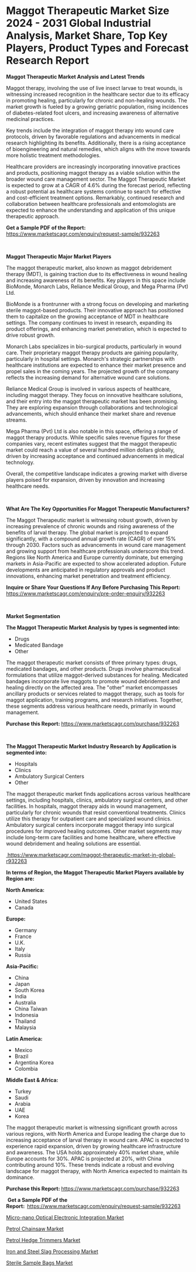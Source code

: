 <p><h1>Maggot Therapeutic Market Size 2024 - 2031 Global Industrial Analysis, Market Share, Top Key Players, Product Types and Forecast Research Report</h1></p><p><strong>Maggot Therapeutic Market Analysis and Latest Trends</strong></p>
<p><p>Maggot therapy, involving the use of live insect larvae to treat wounds, is witnessing increased recognition in the healthcare sector due to its efficacy in promoting healing, particularly for chronic and non-healing wounds. The market growth is fueled by a growing geriatric population, rising incidences of diabetes-related foot ulcers, and increasing awareness of alternative medicinal practices. </p><p>Key trends include the integration of maggot therapy into wound care protocols, driven by favorable regulations and advancements in medical research highlighting its benefits. Additionally, there is a rising acceptance of bioengineering and natural remedies, which aligns with the move towards more holistic treatment methodologies. </p><p>Healthcare providers are increasingly incorporating innovative practices and products, positioning maggot therapy as a viable solution within the broader wound care management sector. The Maggot Therapeutic Market is expected to grow at a CAGR of 4.6% during the forecast period, reflecting a robust potential as healthcare systems continue to search for effective and cost-efficient treatment options. Remarkably, continued research and collaboration between healthcare professionals and entomologists are expected to enhance the understanding and application of this unique therapeutic approach.</p></p>
<p><strong>Get a Sample PDF of the Report:&nbsp;</strong> <a href="https://www.marketscagr.com/enquiry/request-sample/932263?utm_campaign=1278&utm_medium=2&utm_source=Github&utm_content=ia&utm_term=02102024&utm_id=maggot-therapeutic">https://www.marketscagr.com/enquiry/request-sample/932263</a></p>
<p>&nbsp;</p>
<p><strong>Maggot Therapeutic Major Market Players</strong></p>
<p><p>The maggot therapeutic market, also known as maggot debridement therapy (MDT), is gaining traction due to its effectiveness in wound healing and increasing awareness of its benefits. Key players in this space include BioMonde, Monarch Labs, Reliance Medical Group, and Mega Pharma (Pvt) Ltd.</p><p>BioMonde is a frontrunner with a strong focus on developing and marketing sterile maggot-based products. Their innovative approach has positioned them to capitalize on the growing acceptance of MDT in healthcare settings. The company continues to invest in research, expanding its product offerings, and enhancing market penetration, which is expected to drive robust growth.</p><p>Monarch Labs specializes in bio-surgical products, particularly in wound care. Their proprietary maggot therapy products are gaining popularity, particularly in hospital settings. Monarch's strategic partnerships with healthcare institutions are expected to enhance their market presence and propel sales in the coming years. The projected growth of the company reflects the increasing demand for alternative wound care solutions.</p><p>Reliance Medical Group is involved in various aspects of healthcare, including maggot therapy. They focus on innovative healthcare solutions, and their entry into the maggot therapeutic market has been promising. They are exploring expansion through collaborations and technological advancements, which should enhance their market share and revenue streams.</p><p>Mega Pharma (Pvt) Ltd is also notable in this space, offering a range of maggot therapy products. While specific sales revenue figures for these companies vary, recent estimates suggest that the maggot therapeutic market could reach a value of several hundred million dollars globally, driven by increasing acceptance and continued advancements in medical technology.</p><p>Overall, the competitive landscape indicates a growing market with diverse players poised for expansion, driven by innovation and increasing healthcare needs.</p></p>
<p>&nbsp;</p>
<p><strong>What Are The Key Opportunities For Maggot Therapeutic Manufacturers?</strong></p>
<p><p>The Maggot Therapeutic market is witnessing robust growth, driven by increasing prevalence of chronic wounds and rising awareness of the benefits of larval therapy. The global market is projected to expand significantly, with a compound annual growth rate (CAGR) of over 15% through 2030. Factors such as advancements in wound care management and growing support from healthcare professionals underscore this trend. Regions like North America and Europe currently dominate, but emerging markets in Asia-Pacific are expected to show accelerated adoption. Future developments are anticipated in regulatory approvals and product innovations, enhancing market penetration and treatment efficiency.</p></p>
<p><strong>Inquire or Share Your Questions If Any Before Purchasing This Report:</strong> <a href="https://www.marketscagr.com/enquiry/pre-order-enquiry/932263?utm_campaign=1278&utm_medium=2&utm_source=Github&utm_content=ia&utm_term=02102024&utm_id=maggot-therapeutic">https://www.marketscagr.com/enquiry/pre-order-enquiry/932263</a></p>
<p>&nbsp;</p>
<p><strong>Market Segmentation</strong></p>
<p><strong>The Maggot Therapeutic Market Analysis by types is segmented into:</strong></p>
<p><ul><li>Drugs</li><li>Medicated Bandage</li><li>Other</li></ul></p>
<p><p>The maggot therapeutic market consists of three primary types: drugs, medicated bandages, and other products. Drugs involve pharmaceutical formulations that utilize maggot-derived substances for healing. Medicated bandages incorporate live maggots to promote wound debridement and healing directly on the affected area. The "other" market encompasses ancillary products or services related to maggot therapy, such as tools for maggot application, training programs, and research initiatives. Together, these segments address various healthcare needs, primarily in wound management.</p></p>
<p><strong>Purchase this Report:&nbsp;</strong><a href="https://www.marketscagr.com/purchase/932263?utm_campaign=1278&utm_medium=2&utm_source=Github&utm_content=ia&utm_term=02102024&utm_id=maggot-therapeutic">https://www.marketscagr.com/purchase/932263</a></p>
<p>&nbsp;</p>
<p><strong>The Maggot Therapeutic Market Industry Research by Application is segmented into:</strong></p>
<p><ul><li>Hospitals</li><li>Clinics</li><li>Ambulatory Surgical Centers</li><li>Other</li></ul></p>
<p><p>The maggot therapeutic market finds applications across various healthcare settings, including hospitals, clinics, ambulatory surgical centers, and other facilities. In hospitals, maggot therapy aids in wound management, particularly for chronic wounds that resist conventional treatments. Clinics utilize this therapy for outpatient care and specialized wound clinics. Ambulatory surgical centers incorporate maggot therapy into surgical procedures for improved healing outcomes. Other market segments may include long-term care facilities and home healthcare, where effective wound debridement and healing solutions are essential.</p></p>
<p><a href="https://www.marketscagr.com/maggot-therapeutic-market-in-global-r932263?utm_campaign=1278&utm_medium=2&utm_source=Github&utm_content=ia&utm_term=02102024&utm_id=maggot-therapeutic">&nbsp;https://www.marketscagr.com/maggot-therapeutic-market-in-global-r932263</a></p>
<p><strong>In terms of Region, the Maggot Therapeutic Market Players available by Region are:</strong></p>
<p>
    <p> <strong> North America: </strong>
        <ul>
            <li>United States</li>
            <li>Canada</li>
        </ul>
        </p> 
    <p> <strong> Europe: </strong>
        <ul>
            <li>Germany</li>
            <li>France</li>
            <li>U.K.</li>
            <li>Italy</li>
            <li>Russia</li>
        </ul>
        </p> 
    <p> <strong> Asia-Pacific: </strong>
        <ul>
            <li>China</li>
            <li>Japan</li>
            <li>South Korea</li>
            <li>India</li>
            <li>Australia</li>
            <li>China Taiwan</li>
            <li>Indonesia</li>
            <li>Thailand</li>
            <li>Malaysia</li>
        </ul>
        </p> 
    <p> <strong> Latin America: </strong>
        <ul>
            <li>Mexico</li>
            <li>Brazil</li>
            <li>Argentina Korea</li>
            <li>Colombia</li>
        </ul>
        </p> 
    <p> <strong> Middle East & Africa: </strong>
        <ul>
            <li>Turkey</li>
            <li>Saudi</li>
            <li>Arabia</li>
            <li>UAE</li>
            <li>Korea</li>
        </ul>
    </p>
    </p>
<p><p>The maggot therapeutic market is witnessing significant growth across various regions, with North America and Europe leading the charge due to increasing acceptance of larval therapy in wound care. APAC is expected to experience rapid expansion, driven by growing healthcare infrastructure and awareness. The USA holds approximately 40% market share, while Europe accounts for 30%. APAC is projected at 20%, with China contributing around 10%. These trends indicate a robust and evolving landscape for maggot therapy, with North America expected to maintain its dominance.</p></p>
<p><strong>Purchase this Report: </strong><a href="https://www.marketscagr.com/purchase/932263?utm_campaign=1278&utm_medium=2&utm_source=Github&utm_content=ia&utm_term=02102024&utm_id=maggot-therapeutic">https://www.marketscagr.com/purchase/932263</a></p>
<p>&nbsp;<strong>Get a Sample PDF of the Report:&nbsp;&nbsp;</strong><a href="https://www.marketscagr.com/enquiry/request-sample/932263?utm_campaign=1278&utm_medium=2&utm_source=Github&utm_content=ia&utm_term=02102024&utm_id=maggot-therapeutic">https://www.marketscagr.com/enquiry/request-sample/932263</a></p>
<p><strong></strong></p>
<p><p><a href="https://issuu.com/reportprime-2/docs/micro-nano-optical-electronic-integ_a97b7ebc7b5fe5?utm_campaign=1278&utm_medium=2&utm_source=Github&utm_content=ia&utm_term=02102024&utm_id=maggot-therapeutic">Micro-nano Optical Electronic Integration Market</a></p><p><a href="https://www.linkedin.com/pulse/petrol-chainsaw-market-size-growth-trends-statistics-nkamc?utm_campaign=1278&utm_medium=2&utm_source=Github&utm_content=ia&utm_term=02102024&utm_id=maggot-therapeutic">Petrol Chainsaw Market</a></p><p><a href="https://www.linkedin.com/pulse/future-petrol-hedge-trimmers-market-global-forecast-v7ync?utm_campaign=1278&utm_medium=2&utm_source=Github&utm_content=ia&utm_term=02102024&utm_id=maggot-therapeutic">Petrol Hedge Trimmers Market</a></p><p><a href="https://issuu.com/reportprime-2/docs/iron-and-steel-slag-processing-mark_ff5591fdfdf100?utm_campaign=1278&utm_medium=2&utm_source=Github&utm_content=ia&utm_term=02102024&utm_id=maggot-therapeutic">Iron and Steel Slag Processing Market</a></p><p><a href="https://www.linkedin.com/pulse/sterile-sample-bags-market-size-growing-cagr-77-report-vvble?utm_campaign=1278&utm_medium=2&utm_source=Github&utm_content=ia&utm_term=02102024&utm_id=maggot-therapeutic">Sterile Sample Bags Market</a></p></p>